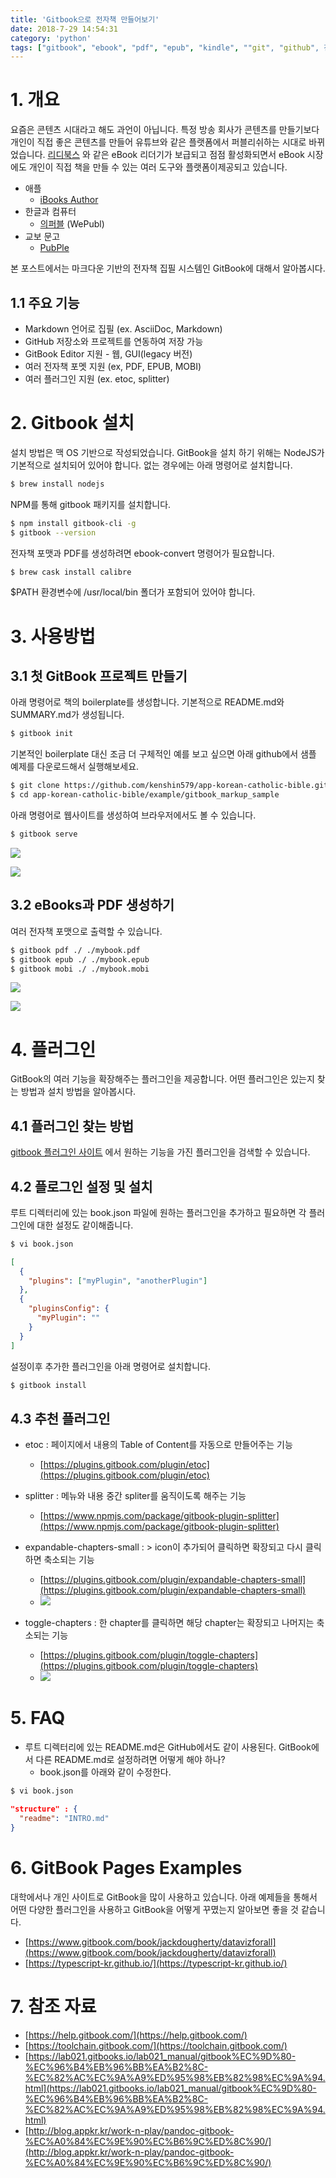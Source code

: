 ```yaml
---
title: 'Gitbook으로 전자책 만들어보기'
date: 2018-7-29 14:54:31
category: 'python'
tags: ["gitbook", "ebook", "pdf", "epub", "kindle", ""git", "github", 전자책"]
---
```


# 1. 개요

요즘은 콘텐츠 시대라고 해도 과언이 아닙니다. 특정 방송 회사가 콘텐츠를 만들기보다 개인이 직접 좋은 콘텐츠를 만들어 유튜브와 같은 플랫폼에서 퍼블리쉬하는 시대로 바뀌었습니다. [리디북스](https://ridibooks.com/?genre=general) 와 같은 eBook 리더기가 보급되고 점점 활성화되면서 eBook 시장에도 개인이 직접 책을 만들 수 있는 여러 도구와 플랫폼이제공되고 있습니다.

- 애플 
  - [iBooks Author](https://www.apple.com/kr/ibooks-author/)
- 한글과 컴퓨터 
  - [의퍼블](https://www.hancom.com/product/productWepublMain.do) (WePubl)
- 교보 문고 
  - [PubPle](http://pubple.kyobobook.co.kr/)

본 포스트에서는 마크다운 기반의 전자책 집필 시스템인 GitBook에 대해서 알아봅시다.

## 1.1 주요 기능

- Markdown 언어로 집필 (ex. AsciiDoc, Markdown)
- GitHub 저장소와 프로젝트를 연동하여 저장 가능
- GitBook Editor 지원 - 웹, GUI(legacy 버전)
- 여러 전자책 포멧 지원 (ex, PDF, EPUB, MOBI)
- 여러 플러그인 지원 (ex. etoc, splitter)

# 2. Gitbook 설치

설치 방법은 맥 OS 기반으로 작성되었습니다. GitBook을 설치 하기 위해는 NodeJS가 기본적으로 설치되어 있어야 합니다. 없는 경우에는 아래 명령어로 설치합니다.

```bash
$ brew install nodejs
```

NPM를 통해 gitbook 패키지를 설치합니다.

```bash
$ npm install gitbook-cli -g
$ gitbook --version
```

전자책 포맷과 PDF를 생성하려면 ebook-convert 명령어가 필요합니다.

```bash
$ brew cask install calibre
```

\$PATH 환경변수에 /usr/local/bin 폴더가 포함되어 있어야 합니다.

# 3. 사용방법

## 3.1 첫 GitBook 프로젝트 만들기

아래 명령어로 책의 boilerplate를 생성합니다. 기본적으로 README.md와 SUMMARY.md가 생성됩니다.

```bash
$ gitbook init
```

기본적인 boilerplate 대신 조금 더 구체적인 예를 보고 싶으면 아래 github에서 샘플 예제를 다운로드해서 실행해보세요.

```bash
$ git clone https://github.com/kenshin579/app-korean-catholic-bible.git
$ cd app-korean-catholic-bible/example/gitbook_markup_sample
```

아래 명령어로 웹사이트를 생성하여 브라우저에서도 볼 수 있습니다.

```bash
$ gitbook serve
```

![](images/20180729/image_3.png)

![](images/20180729/image_4.png)

## 3.2 eBooks과 PDF 생성하기

여러 전자책 포맷으로 출력할 수 있습니다.

```bash
$ gitbook pdf ./ ./mybook.pdf
$ gitbook epub ./ ./mybook.epub
$ gitbook mobi ./ ./mybook.mobi
```

![](images/20180729/image_5.png)

![](images/20180729/image_1.png)

# 4. 플러그인

GitBook의 여러 기능을 확장해주는 플러그인을 제공합니다. 어떤 플러그인은 있는지 찾는 방법과 설치 방법을 알아봅시다.

## 4.1 플러그인 찾는 방법

[gitbook 플러그인 사이트](http://plugins.gitbook.com) 에서 원하는 기능을 가진 플러그인을 검색할 수 있습니다.

## 4.2 플로그인 설정 및 설치

루트 디렉터리에 있는 book.json 파일에 원하는 플러그인을 추가하고 필요하면 각 플러그인에 대한 설정도 같이해줍니다.

```bash
$ vi book.json
```

```json
[
  {
    "plugins": ["myPlugin", "anotherPlugin"]
  },
  {
    "pluginsConfig": {
      "myPlugin": ""
    }
  }
]
```

설정이후 추가한 플러그인을 아래 명령어로 설치합니다.

```bash
$ gitbook install
```

## 4.3 추천 플러그인

- etoc : 페이지에서 내용의 Table of Content를 자동으로 만들어주는 기능
  - [https://plugins.gitbook.com/plugin/etoc](https://plugins.gitbook.com/plugin/etoc)
- splitter : 메뉴와 내용 중간 spliter를 움직이도록 해주는 기능 
  - [https://www.npmjs.com/package/gitbook-plugin-splitter](https://www.npmjs.com/package/gitbook-plugin-splitter)
- expandable-chapters-small : > icon이 추가되어 클릭하면 확장되고 다시 클릭하면 축소되는 기능
  - [https://plugins.gitbook.com/plugin/expandable-chapters-small](https://plugins.gitbook.com/plugin/expandable-chapters-small)
  - ![](images/20180729/image_6.png)

- toggle-chapters : 한 chapter를 클릭하면 해당 chapter는 확장되고 나머지는 축소되는 기능
  - [https://plugins.gitbook.com/plugin/toggle-chapters](https://plugins.gitbook.com/plugin/toggle-chapters)
  - ![](images/20180729/toggle_chapters.gif)

# 5. FAQ

- 루트 디렉터리에 있는 README.md은 GitHub에서도 같이 사용된다. GitBook에서 다른 README.md로 설정하려면 어떻게 해야 하나? 
  - book.json를 아래와 같이 수정한다.

```bash
$ vi book.json
```

```json
"structure" : {
  "readme": "INTRO.md"
}
```

# 6. GitBook Pages Examples

대학에서나 개인 사이트로 GitBook을 많이 사용하고 있습니다. 아래 예제들을 통해서 어떤 다양한 플러그인을 사용하고 GitBook을 어떻게 꾸몄는지 알아보면 좋을 것 같습니다.

- [https://www.gitbook.com/book/jackdougherty/datavizforall](https://www.gitbook.com/book/jackdougherty/datavizforall)
- [https://typescript-kr.github.io/](https://typescript-kr.github.io/)

# 7. 참조 자료

- [https://help.gitbook.com/](https://help.gitbook.com/)
- [https://toolchain.gitbook.com/](https://toolchain.gitbook.com/)
- [https://lab021.gitbooks.io/lab021_manual/gitbook%EC%9D%80-%EC%96%B4%EB%96%BB%EA%B2%8C-%EC%82%AC%EC%9A%A9%ED%95%98%EB%82%98%EC%9A%94.html](https://lab021.gitbooks.io/lab021_manual/gitbook%EC%9D%80-%EC%96%B4%EB%96%BB%EA%B2%8C-%EC%82%AC%EC%9A%A9%ED%95%98%EB%82%98%EC%9A%94.html)
- [http://blog.appkr.kr/work-n-play/pandoc-gitbook-%EC%A0%84%EC%9E%90%EC%B6%9C%ED%8C%90/](http://blog.appkr.kr/work-n-play/pandoc-gitbook-%EC%A0%84%EC%9E%90%EC%B6%9C%ED%8C%90/)